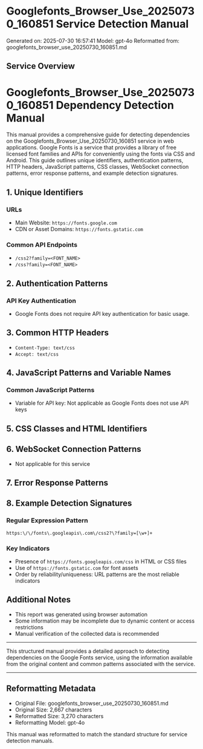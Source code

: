 # Googlefonts_Browser_Use_20250730_160851 Service Detection Manual

Generated on: 2025-07-30 16:57:41
Model: gpt-4o
Reformatted from: googlefonts_browser_use_20250730_160851.md

## Service Overview

# Googlefonts_Browser_Use_20250730_160851 Dependency Detection Manual

This manual provides a comprehensive guide for detecting dependencies on the Googlefonts_Browser_Use_20250730_160851 service in web applications. Google Fonts is a service that provides a library of free licensed font families and APIs for conveniently using the fonts via CSS and Android. This guide outlines unique identifiers, authentication patterns, HTTP headers, JavaScript patterns, CSS classes, WebSocket connection patterns, error response patterns, and example detection signatures.

## 1. Unique Identifiers

### URLs
- Main Website: `https://fonts.google.com`
- CDN or Asset Domains: `https://fonts.gstatic.com`

### Common API Endpoints
- `/css2?family=<FONT_NAME>`
- `/css?family=<FONT_NAME>`

## 2. Authentication Patterns

### API Key Authentication
- Google Fonts does not require API key authentication for basic usage.

## 3. Common HTTP Headers

- `Content-Type: text/css`
- `Accept: text/css`

## 4. JavaScript Patterns and Variable Names

### Common JavaScript Patterns
- Variable for API key: Not applicable as Google Fonts does not use API keys

## 5. CSS Classes and HTML Identifiers

## 6. WebSocket Connection Patterns

- Not applicable for this service

## 7. Error Response Patterns

## 8. Example Detection Signatures

### Regular Expression Pattern
```regex
https:\/\/fonts\.googleapis\.com\/css2?\?family=[\w+]+
```

### Key Indicators
- Presence of `https://fonts.googleapis.com/css` in HTML or CSS files
- Use of `https://fonts.gstatic.com` for font assets
- Order by reliability/uniqueness: URL patterns are the most reliable indicators

## Additional Notes

- This report was generated using browser automation
- Some information may be incomplete due to dynamic content or access restrictions
- Manual verification of the collected data is recommended

---

This structured manual provides a detailed approach to detecting dependencies on the Google Fonts service, using the information available from the original content and common patterns associated with the service.

---

## Reformatting Metadata

- Original File: googlefonts_browser_use_20250730_160851.md
- Original Size: 2,667 characters
- Reformatted Size: 3,270 characters
- Reformatting Model: gpt-4o

This manual was reformatted to match the standard structure for service detection manuals.
